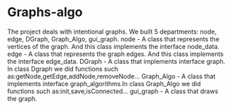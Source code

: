 # Graphs-algo
The project deals with intentional graphs.
We built 5 departments:  node, edge, DGraph, Graph_Algo, gui_graph.
node - A class that represents the vertices of the graph. And this class implements the interface node_data.
edge - A class that represents the graph edges. And this class implements the interface edge_data.
DGraph -   A class that implements interface graph. In class Dgraph we did functions such as:getNode,getEdge,addNode,removeNode...
Graph_Algo -  A class that implements interface graph_algorithms.In class Graph_Algo we did functions such as:init,save,isConnected...
gui_graph - A class that draws the graph.
